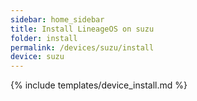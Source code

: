 ```yaml
---
sidebar: home_sidebar
title: Install LineageOS on suzu
folder: install
permalink: /devices/suzu/install
device: suzu
---
```

{% include templates/device_install.md %}
